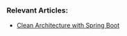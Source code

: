 ### Relevant Articles:

- [Clean Architecture with Spring Boot](https://www.baeldung.com/spring-boot-clean-architecture)
